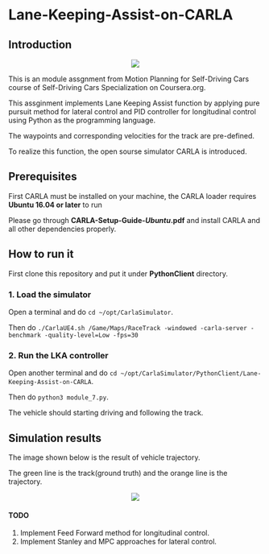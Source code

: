 # Lane-Keeping-Assist-on-CARLA
## Introduction
<p align="center">
  <img  src="https://github.com/paulyehtw/Lane-Keeping-Assist-on-CARLA/blob/master/controller_output/CARLA.png">
</p>

This is an module assgnment from Motion Planning for Self-Driving Cars course of Self-Driving Cars Specialization on Coursera.org.

This assginment implements Lane Keeping Assist function by applying pure pursuit method for lateral control and PID controller for longitudinal control using Python as the programming language.

The waypoints and corresponding velocities for the track are pre-defined.

To realize this function, the open sourse simulator CARLA is introduced.

## Prerequisites
First CARLA must be installed on your machine, the CARLA loader requires **Ubuntu 16.04 or later** to run

Please go through **CARLA-Setup-Guide-_Ubuntu_.pdf** and install CARLA and all other dependencies properly.

## How to run it
First clone this repository and put it under **PythonClient** directory.

### 1. Load the simulator
Open a terminal and do `cd ~/opt/CarlaSimulator`.

Then do `./CarlaUE4.sh /Game/Maps/RaceTrack -windowed -carla-server -benchmark -quality-level=Low -fps=30
`
### 2. Run the LKA controller
Open another terminal and do `cd ~/opt/CarlaSimulator/PythonClient/Lane-Keeping-Assist-on-CARLA`.

Then do `python3 module_7.py`.

The vehicle should starting driving and following the track.

## Simulation results
The image shown below is the result of vehicle trajectory.

The green line is the track(ground truth) and the orange line is the trajectory.
<p align="center">
  <img  src="https://github.com/paulyehtw/Lane-Keeping-Assist-on-CARLA/blob/master/controller_output/trajectory_good.png">
</p>

#### TODO
1. Implement Feed Forward method for longitudinal control.
2. Implement Stanley and MPC approaches for lateral control.
